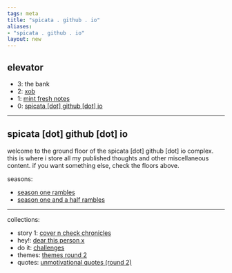 ```yaml
---
tags: meta 
title: "spicata . github . io"
aliases:
- "spicata . github . io"
layout: new
---
```


## elevator

- 3: the bank
- 2: [xob](xkcdob/index.md)
- 1: [mint fresh notes](mint-fresh-notes/index.md)
- 0: [spicata [dot] github [dot] io](index.md)

---

## spicata [dot] github [dot] io

welcome to the ground floor of the spicata [dot] github [dot] io complex. this is where i store all my published thoughts and other miscellaneous content. if you want something else, check the floors above.

seasons:

- [season one rambles](rambleOne.md)
- [season one and a half rambles](oneHalfRambles.md)

---

collections:

- story 1: [cover n check chronicles](coverCheckChronicles.md)
- hey!: [dear this person x](dearX.md)
- do it: [challenges](challenges.md)
- themes: [themes round 2](themes.md)
- quotes: [unmotivational quotes (round 2)](unmotivational.md)